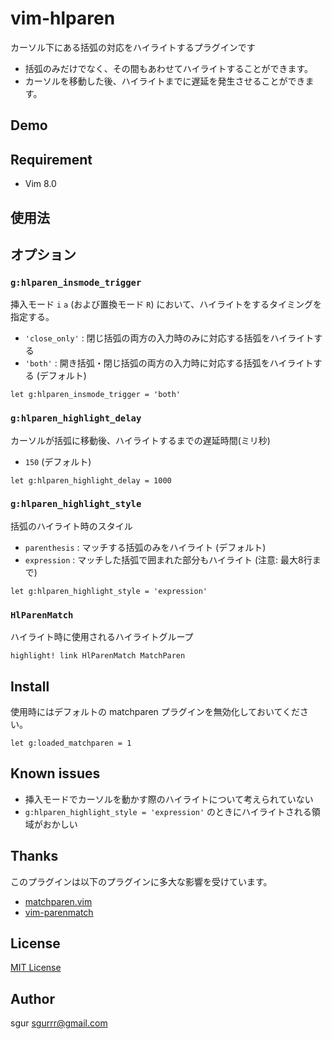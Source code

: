 vim-hlparen
===========

カーソル下にある括弧の対応をハイライトするプラグインです

* 括弧のみだけでなく、その間もあわせてハイライトすることができます。
* カーソルを移動した後、ハイライトまでに遅延を発生させることができます。

Demo
----

Requirement
-----------

- Vim 8.0

使用法
-----

オプション
----

### `g:hlparen_insmode_trigger`

挿入モード `i` `a` (および置換モード `R`) において、ハイライトをするタイミングを指定する。

- `'close_only'` : 閉じ括弧の両方の入力時のみに対応する括弧をハイライトする
- `'both'` : 開き括弧・閉じ括弧の両方の入力時に対応する括弧をハイライトする (デフォルト)

```vim
let g:hlparen_insmode_trigger = 'both'
```

### `g:hlparen_highlight_delay`

カーソルが括弧に移動後、ハイライトするまでの遅延時間(ミリ秒)

- `150` (デフォルト)

```vim
let g:hlparen_highlight_delay = 1000
```

### `g:hlparen_highlight_style`

括弧のハイライト時のスタイル

- `parenthesis` : マッチする括弧のみをハイライト (デフォルト)
- `expression` : マッチした括弧で囲まれた部分もハイライト (注意: 最大8行まで)

```vim
let g:hlparen_highlight_style = 'expression'
```

### `HlParenMatch`

ハイライト時に使用されるハイライトグループ

```vim
highlight! link HlParenMatch MatchParen
```

Install
-------

使用時にはデフォルトの matchparen プラグインを無効化しておいてください。

```vim
let g:loaded_matchparen = 1
```

Known issues
----

* 挿入モードでカーソルを動かす際のハイライトについて考えられていない
* `g:hlparen_highlight_style = 'expression'` のときにハイライトされる領域がおかしい

Thanks
----

このプラグインは以下のプラグインに多大な影響を受けています。

 - [matchparen.vim](https://github.com/vim/vim/blob/master/runtime/plugin/matchparen.vim)
 - [vim-parenmatch](https://github.com/itchyny/vim-parenmatch) 

License
-------

[MIT License](./LICENSE)

Author
------

sgur <sgurrr@gmail.com>
